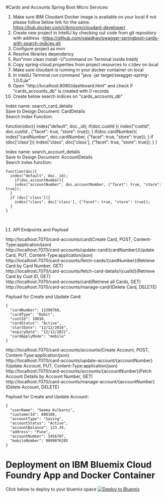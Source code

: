 #Cards and Accounts Spring Boot Micro Services:

1. Make sure IBM  Cloudant Docker image is available on your local if not please follow below link for the same.
https://hub.docker.com/r/ibmcom/cloudant-developer/<BR>
2. Create new project in IntelliJ by checking out code from git repository with address -https://github.com/vajadhav/swagger-springboot-cards-with-search-indices.git<BR>
3. Configure project as mvn<BR>
4. Resolve libraries dependency<BR>
5. Run"mvn clean install -U"command on Terminal inside Intellij<BR>
6. Copy spring-cloud.properties from project resources to c:\dev on local<BR>
7. Make sure cloudant is running in your docker container on local<BR>
8. In intelliJ Terminal run command "java -jar target/swagger-spring-1.0.0.jar"<BR>
9. Open "http://localhost:8080/dashboard.html" and check if "cards_accounts_db" is created with 0 records<BR>
10. Create below search indices on "cards_accounts_db"<BR>
</P>
   Index name: search_card_details<BR>
   Save to Design Document: CardDetails<BR>
   Search Index Function:<BR>

   function(doc){
      index("default", doc._id);
        if(doc.custId ){
        index("custId", doc.custId , {"facet": true, "store": true});
      }
      if(doc.cardNumber){
        index("cardNumber", doc.cardNumber, {"facet": true, "store": true});
      }
      if (doc['class']){
        index("class", doc['class'], {"facet": true, "store": true});
      }
    }
</P>
    Index name: search_account_details<BR>
    Save to Design Document: AccountDetails<BR>
    Search index function:<BR>

    function(doc){
      index("default", doc._id);
        if(doc.accountNumber){
        index("accountNumber", doc.accountNumber, {"facet": true, "store": true});
      }
      if (doc['class']){
        index("class", doc['class'], {"facet": true, "store": true});
      }
    }
<BR>

11. API Endpoints and Payload<BR>

http://localhost:7070/card-accounts/card(Create Card, POST, Content-Type:application/json)<BR>
http://localhost:7070/card-accounts/update-card/{cardNumber}(Update Card, PUT, Content-Type:application/json)<BR>
http://localhost:7070/card-accounts/fetch-cards/{cardNumber}(Retrieve Card by Card Number, GET)<BR>
http://localhost:7070/card-accounts/fetch-card-details/{custId}(Retrieve Card by Cust ID, GET)<BR>
http://localhost:7070/card-accounts/card(Retrieve all Cards, GET)<BR>
http://localhost:7070/card-accounts/manage-card/(Delete Card, DELETE)<BR>

Payload for Create and Update Card:<BR>

    {
      "cardNumber": 12398760,
      "cardType": "Debit",
      "custId": 10010,
      "cardStatus": "Active",
      "startDate": "12/12/2016",
      "expiryDate": "12/12/2021",
      "cardApplyMode": "mobile"
    }

http://localhost:7070/card-accounts/accounts(Create Account, POST, Content-Type:application/json)<BR>
http://localhost:7070/card-accounts/update-account/{accountNumber}(Update Account, PUT, Content-Type:application/json)<BR>
http://localhost:7070/card-accounts/accounts/{accountNumber}(Fetch Account Details by Account Number, GET)<BR>
http://localhost:7070/card-accounts/manage-account/{accountNumber}(Delete Account, DELETE)<BR>

Payload for Create and Update Account:<BR>

    {
      "userName": "Seema Kulkarni",
      "customerId": 890109,
      "accountType": "Saving",
      "accountStatus": "Active",
      "accountBalance": 123.34,
      "address": "Pune",
      "accountNumber": 5456707,
      "mobileNumber": 9899876285
    }

# Deployment on IBM Bluemix Cloud Foundry App and Docker Container

Click below to deploy to your bluemix space
[![Deploy to Bluemix](https://bluemix.net/deploy/button.png)](https://bluemix.net/deploy)